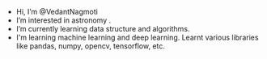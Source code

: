 -  Hi, I’m @VedantNagmoti
-  I’m interested in astronomy .
-  I’m currently learning data structure and algorithms.
-  I'm learning machine learning and deep learning. Learnt various libraries like pandas, numpy, opencv, tensorflow, etc.
